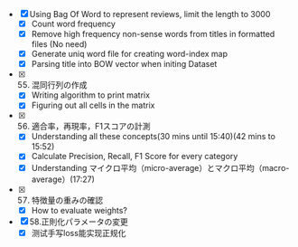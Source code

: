 - [X] Using Bag Of Word to represent reviews, limit the length to 3000
  - [X] Count word frequency
  - [X] Remove high frequency non-sense words from titles in formatted files (No need)
  - [X] Generate uniq word file for creating word-index map
  - [X] Parsing title into BOW vector when initing Dataset 

- [X] 55. 混同行列の作成
  - [X] Writing algorithm to print matrix
  - [X] Figuring out all cells in the matrix

- [X] 56. 適合率，再現率，F1スコアの計測
  - [X] Understanding all these concepts(30 mins until 15:40)(42 mins to 15:52)
  - [X] Calculate Precision, Recall, F1 Score for every category
  - [X] Understanding マイクロ平均（micro-average）とマクロ平均（macro-average）(17:27)

- [X] 57. 特徴量の重みの確認
  - [X] How to evaluate weights?

- [X] 58.正則化パラメータの変更
  - [X] 测试手写loss能实现正规化
